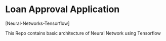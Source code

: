 # Loan Approval Application
[Neural-Networks-Tensorflow]

This Repo contains basic architecture of Neural Network using Tensorflow 
